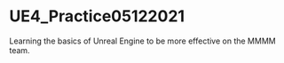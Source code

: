 # UE4_Practice05122021
Learning the basics of Unreal Engine to be more effective on the MMMM team. 

